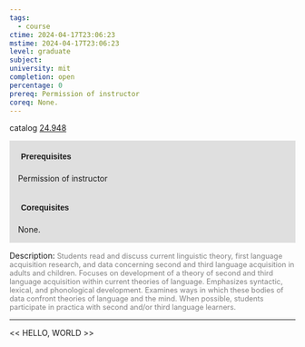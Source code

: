 ```yaml
---
tags:
  - course
ctime: 2024-04-17T23:06:23
mstime: 2024-04-17T23:06:23
level: graduate
subject: 
university: mit
completion: open
percentage: 0
prereq: Permission of instructor
coreq: None.
---
```


catalog [24.948](http://student.mit.edu/catalog/m24b.html#24.948)

<span style="display: block; padding: 15px; background-color: rgb(100, 100, 100, 0.2);"><font id="m_prereq2809_0" style="display: block; font-family: Arial, sans-serif; font-weight: bold; padding: 5px">Prerequisites</font><br><span id="prereq2809_0">Permission of instructor</span></span>
<span style="display: block; padding: 15px; background-color: rgb(100, 100, 100, 0.2);"><font id="m_coreq2809_0" style="display: block; font-family: Arial, sans-serif; font-weight: bold; padding: 5px">Corequisites</font><br><span id="coreq2809_0">None.</span></span>

<font style="">Description:</font>
<font style="color: grey; font-size: 0.8rem;">Students read and discuss current linguistic theory, first language acquisition research, and data concerning second and third language acquisition in adults and children. Focuses on development of a theory of second and third language acquisition within current theories of language. Emphasizes syntactic, lexical, and phonological development. Examines ways in which these bodies of data confront theories of language and the mind. When possible, students participate in practica with second and/or third language learners.</font>



---

<< HELLO, WORLD >>
